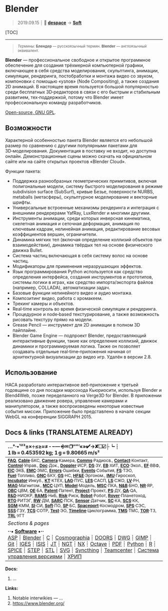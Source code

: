# Blender
> 2019.09.15 ┊ **🚀 [despace](index.md)** → **[Soft](soft.md)**

[TOC]

---

> <small>*Термины:* **Блендер** — русскоязычный термин. **Blender** — англоязычный эквивалент.</small>

**Blender** — профессиональное cвободное и открытое программное обеспечение для создания трёхмерной компьютерной графики, включающее в себя средства моделирования, скульптинга, анимации, симуляции, рендеринга, постобработки и монтажа видео со звуком, компоновки с помощью «узлов» (Node Compositing), а также создания 2D анимаций. В настоящее время пользуется большой популярностью среди бесплатных 3D‑редакторов в связи с его быстрым и стабильным развитием, тех‑поддержкой, потому что Blender имеет профессиональную команду разработчиков.

[Open-source, GNU GPL](soft.md).



## Возможности
Характерной особенностью пакета Blender является его небольшой размер по сравнению с другими популярными пакетами для 3D‑моделирования. Документация в поставку не входит, но доступна онлайн. Демонстрационные сцены можно скачать на официальном сайте или на сайте открытых проектов «Blender Cloud».

Функции пакета:

   - Поддержка разнообразных геометрических примитивов, включая полигональные модели, систему быстрого моделирования в режиме subdivision surface (SubSurf), кривые Безье, поверхности NURBS, metaballs (метасферы), скульптурное моделирование и векторные шрифты.
   - Универсальные встроенные механизмы рендеринга и интеграция с внешними рендерерами YafRay, LuxRender и многими другими.
   - Инструменты анимации, среди которых инверсная кинематика, скелетная анимация и сеточная деформация, анимация по ключевым кадрам, нелинейная анимация, редактирование весовых коэффициентов вершин, ограничители.
   - Динамика мягких тел (включая определение коллизий объектов при взаимодействии), динамика твёрдых тел на основе физического движка Bullet.
   - Система частиц включающая в себя систему волос на основе частиц.
   - Модификаторы для применения неразрушающих эффектов.
   - Язык программирования Python используется как средство определения интерфейса, создания инструментов и прототипов, системы логики в играх, как средство импорта/экспорта файлов (например, COLLADA), автоматизации задач.
   - Базовые функции нелинейного видео и аудио монтажа.
   - Композитинг видео, работа с хромакеем.
   - Трекинг камеры и объектов.
   - Real‑time контроль во время физической симуляции и рендеринга.
   - Процедурное и node‑based текстурирование, а также возможность рисовать текстуру прямо на модели.
   - Grease Pencil — инструмент для 2D анимации в полном 3D пайплайне.
   - Blender Game Engine — подпроект Blender, предоставляющий интерактивные функции, такие как определение коллизий, движок динамики и программируемая логика. Также он позволяет создавать отдельные real‑time‑приложения начиная от архитектурной визуализации до видео игр. Удалён в версии 2.8.



## Использование
НАСА разработало интерактивное веб‑приложение к третьей годовщине со дня посадки марсохода Кьюриосити, используя Blender и Blend4Web, позже переделанного на Verge3D for Blender. В приложении реализовано движение ровера, управление камерами и манипулятором, а также воспроизведены некоторые известные события миссии. Приложение было представлено в начале секции WebGL на конференции SIGGRAPH 2015.



<p style="page-break-after:always"> </p>

## Docs & links (TRANSLATEME ALREADY)
|…°·•¹²³±×÷≤≥≈≠ ‑ −— ⎆✉ ❐“”’«»✔→✘☐☑├┕┆ 1 lb = 0.453592 kg; 1 g = 9.80665 m/s²|
|:--|
|<small>**[FAQ](faq.md)**, **[Cable](cable.md)**·БКС, **[Camera](camera.md)**·Камера, **[Comms](comms.md)**·Радиосв., **[Contact](contact.md)**·Контакт, **[Control](control.md)**·Управ., **[Doc](doc.md)**·Док., **[Doppler](doppler.md)**·ИСР, **[DS](ds.md)**·ЗУ, **[EB](eb.md)**·ХИТ, **[ECO](ecology.md)**·Экол., **[EF](ef.md)**·ВВФ, **[ElC](elc.md)**·ЭКБ, **[EMC](emc.md)**·ЭМС, **[Errors](error.md)**·Ошибки, **[Events](event.md)**·События, **[FS](fs.md)**·ТЭО, **[Fuel](fuel.md)**·Топливо, **[GNC](gnc.md)**·БКУ, **[GS](scs.md)**·НС, **[HF&E](hfe.md)**·Эргоном., **[IMU](imu.md)**·Гироскоп, **[Incubator](incubator.md)**·Инкуб., **[KT](kt.md)**·КТЕХ, **[LAG](lag.md)**·ПУC, **[LES](les.md)**·САСП, **[LS](ls.md)**·СЖО, **[LV](lv.md)**·РН, **[MAG](mag.md)**·Магнитом., **[MCC](mcc.md)**·ЦУП, **[Model](model.md)**·Модель, **[MSC](sc.md)**·ПКА, **[N&B](nnb.md)**·БНО, **[NR](nr.md)**·ЯР, **[OBC](obc.md)**·ЦВМ, **[OE](oe.md)**·БА, **[Patent](патент.md)**·Патент, **[Project](project.md)**·Проект, **[PS](ps.md)**·ДУ, **[QA](quality.md)**·QA, **[R&D](rnd.md)**·НИОКР, **[RAMS](rams.md)**·НиБ, **[Risk](risk.md)**·Риск, **[Robot](robotics.md)**·Робот, **[Rover](rover.md)**·Планетоход, **[RTG](rtg.md)**·РИТЭГ, **[RW](rw.md)**·ДМ, **[SARC](sarc.md)**·ПСК, **[Sensor](sensor.md)**·Датчик, **[SC](sc.md)**·КА, **[SCS](scs.md)**·КК, **[SGM](sgm.md)**·КММ, **[SI](si.md)**·СИ, **[Soft](soft.md)**·ПО, **[SP](sp.md)**·БС, **[Spaceport](spaceport.md)**·Космодром, **[SPS](sps.md)**·СЭС, **[SSS](sss.md)**·ГЗУ, **[TCS](tcs.md)**·СОТР, **[Test](test.md)**·ЭО, **[Timeline](timeline.md)**·Циклограмма, **[TMS](tms.md)**·ТМС, **[TOR](tor.md)**·ТЗ, **[TRL](trl.md)**·УГТ</small>|
|*Sections & pages*|
|**··• [Software](soft.md) •··**<br> [ASP](asp.md) ┊ [Blender](blender.md) ┊ [C](c.md) ┊ [Cosmographia](cosmographia.md) ┊ [DOORS](doors.md) ┊ [DWG](cad_f.md) ┊ [GIMP](gimp.md) ┊ [Git](git.md) ┊ [IGES](cad_f.md) ┊ [ISIS](isis.md) ┊ [JT](cad_f.md) ┊ [NGT](neogeography_toolkit.md) ┊ [NX](nx.md) ┊ [Octave](gnu_octave.md) ┊ [PDF](pdf.md) ┊ [Python](python.md) ┊ [R](r.md) ┊ [SPICE](spice.md) ┊ [STEP](cad_f.md) ┊ [STL](systems_tool_kit.md) ┊ [SVG](cad_f.md) ┊ [Syncthing](syncthing.md) ┊ [Teamcenter](teamcenter.md) ┊ [Система управления версиями](vcs.md) ┊ [ХРИП](adra.md) |

**Docs:**

   1. …

**Links:**

   1. Notable interwikies — …
   1. <https://www.blender.org/>
